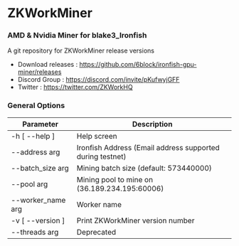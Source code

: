 # ZKWorkMiner

### AMD & Nvidia Miner for blake3_Ironfish

A git repository for ZKWorkMiner release versions

* Download releases : https://github.com/6block/ironfish-gpu-miner/releases
* Discord Group :  https://discord.com/invite/pKufwyjGFF
* Twitter : https://twitter.com/ZKWorkHQ

### General Options

 Parameter                   | Description                                               
|-----------------------------|-----------------------------------------------------------|
| -h [ --help ]               | Help screen                                               |
| --address arg               | Ironfish Address (Email address supported during testnet) |
| --batch_size arg   | Mining batch size (default: 573440000)                    |
| --pool arg               | Mining pool to mine on (36.189.234.195:60006)             |                                            |
| --worker_name arg | Worker name                                               |
| -v [ --version ]            | Print ZKWorkMiner version number                          |
| --threads arg   | Deprecated                                                |


